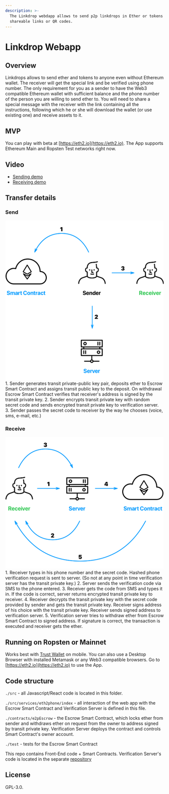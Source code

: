 ```yaml
---
description: >-
  The Linkdrop webdapp allows to send p2p linkdrops in Ether or tokens via
  shareable links or QR codes.
---
```


# Linkdrop Webapp

## Overview

Linkdrops allows to send ether and tokens to anyone even without Ethereum wallet. The receiver will get the special link and be verified using phone number. The only requirement for you as a sender to have the Web3 compatible Ethereum wallet with sufficient balance and the phone number of the person you are willing to send ether to. You will need to share a special message with the receiver with the link containing all the instructions, following which he or she will download the wallet \(or use existing one\) and receive assets to it.

## MVP

You can play with beta at [https://eth2.io](https://eth2.io). The App supports Ethereum Main and Ropsten Test networks right now.

## Video

* [Sending demo](https://www.youtube.com/watch?v=FeqQyFrmptA)
* [Receiving demo](https://www.youtube.com/watch?v=qp3kkXKIHP8)

## Transfer details

### Send

![Send](.gitbook/assets/eth2phone_send.png) 1. Sender generates transit private-public key pair, deposits ether to Escrow Smart Contract and assigns transit public key to the deposit. On withdrawal Escrow Smart Contract verifies that receiver's address is signed by the transit private key. 2. Sender encrypts transit private key with random secret code and sends encrypted transit private key to verification server. 3. Sender passes the secret code to receiver by the way he chooses \(voice, sms, e-mail, etc.\)

### Receive

![Receive](.gitbook/assets/eth2phone_receive.png) 1. Receiver types in his phone number and the secret code. Hashed phone verification request is sent to server. \(So not at any point in time verification server has the transit private key.\) 2. Server sends the verification code via SMS to the phone entered. 3. Receiver gets the code from SMS and types it in. If the code is correct, server returns encrypted transit private key to receiver. 4. Receiver decrypts the transit private key with the secret code provided by sender and gets the transit private key. Receiver signs address of his choice with the transit private key. Receiver sends signed address to verification server. 5. Verification server tries to withdraw ether from Escrow Smart Contract to signed address. If signature is correct, the transaction is executed and receiver gets the ether.

## Running on Ropsten or Mainnet

Works best with [Trust Wallet](http://trustwalletapp.com) on mobile. You can also use a Desktop Browser with installed Metamask or any Web3 compatible browsers. Go to [https://eth2.io](https://eth2.io) to use the App.

## Code structure

`./src` - all Javascript/React code is located in this folder.

`./src/services/eth2phone/index` - all interaction of the web app with the Escrow Smart Contract and Verification Server is defined in this file.

`./contracts/e2pEscrow` - the Escrow Smart Contract, which locks ether from sender and withdraws ether on request from the owner to address signed by transit private key. Verification Server deploys the contract and controls Smart Contract's owner account.

`./test` - tests for the Escrow Smart Contract

This repo contains Front-End code + Smart Contracts. Verification Server's code is located in the separate [repository](https://github.com/Eth2io/eth2-server)

## License

GPL-3.0.

